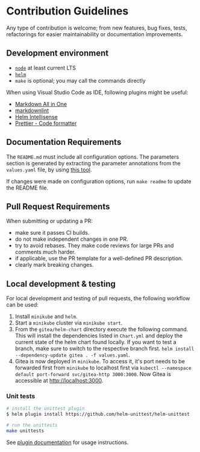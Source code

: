 # Contribution Guidelines

Any type of contribution is welcome; from new features, bug fixes, tests,
refactorings for easier maintainability or documentation improvements.

## Development environment

- [`node`](https://nodejs.org/en/) at least current LTS
- [`helm`](https://helm.sh/docs/intro/install/)
- `make` is optional; you may call the commands directly

When using Visual Studio Code as IDE, following plugins might be useful:

- [Markdown All in One](https://marketplace.visualstudio.com/items?itemName=yzhang.markdown-all-in-one)
- [markdownlint](https://marketplace.visualstudio.com/items?itemName=DavidAnson.vscode-markdownlint)
- [Helm Intellisense](https://marketplace.visualstudio.com/items?itemName=Tim-Koehler.helm-intellisense)
- [Prettier - Code formatter](https://marketplace.visualstudio.com/items?itemName=esbenp.prettier-vscode)

## Documentation Requirements

The `README.md` must include all configuration options. The parameters section
is generated by extracting the parameter annotations from the `values.yaml` file,
by using [this tool](https://github.com/bitnami-labs/readme-generator-for-helm).

If changes were made on configuration options, run `make readme` to update the
README file.

## Pull Request Requirements

When submitting or updating a PR:

- make sure it passes CI builds.
- do not make independent changes in one PR.
- try to avoid rebases. They make code reviews for large PRs and comments much harder.
- if applicable, use the PR template for a well-defined PR description.
- clearly mark breaking changes.

## Local development & testing

For local development and testing of pull requests, the following workflow can
be used:

1. Install `minikube` and `helm`.
2. Start a `minikube` cluster via `minikube start`.
3. From the `gitea/helm-chart` directory execute the following command. This
   will install the dependencies listed in `Chart.yml` and deploy the current
   state of the helm chart found locally. If you want to test a branch, make
   sure to switch to the respective branch first.
  `helm install --dependency-update gitea . -f values.yaml`.
4. Gitea is now deployed in `minikube`. To access it, it's port needs to be
   forwarded first from `minikube` to localhost first via `kubectl --namespace
   default port-forward svc/gitea-http 3000:3000`. Now Gitea is accessible at
   [http://localhost:3000](http://localhost:3000).

### Unit tests

```bash
# install the unittest plugin
$ helm plugin install https://github.com/helm-unittest/helm-unittest

# run the unittests
make unittests
```

See [plugin documentation](https://github.com/helm-unittest/helm-unittest/blob/v0.3.3/DOCUMENT.md) for usage instructions.
